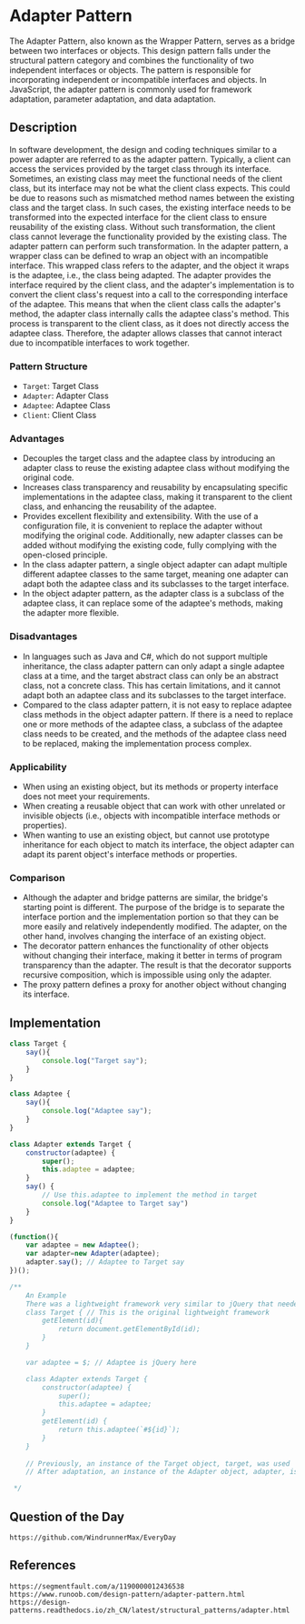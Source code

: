 # Adapter Pattern
The Adapter Pattern, also known as the Wrapper Pattern, serves as a bridge between two interfaces or objects. This design pattern falls under the structural pattern category and combines the functionality of two independent interfaces or objects. The pattern is responsible for incorporating independent or incompatible interfaces and objects. In JavaScript, the adapter pattern is commonly used for framework adaptation, parameter adaptation, and data adaptation.

## Description
In software development, the design and coding techniques similar to a power adapter are referred to as the adapter pattern. Typically, a client can access the services provided by the target class through its interface. Sometimes, an existing class may meet the functional needs of the client class, but its interface may not be what the client class expects. This could be due to reasons such as mismatched method names between the existing class and the target class. In such cases, the existing interface needs to be transformed into the expected interface for the client class to ensure reusability of the existing class. Without such transformation, the client class cannot leverage the functionality provided by the existing class. The adapter pattern can perform such transformation. In the adapter pattern, a wrapper class can be defined to wrap an object with an incompatible interface. This wrapped class refers to the adapter, and the object it wraps is the adaptee, i.e., the class being adapted. The adapter provides the interface required by the client class, and the adapter's implementation is to convert the client class's request into a call to the corresponding interface of the adaptee. This means that when the client class calls the adapter's method, the adapter class internally calls the adaptee class's method. This process is transparent to the client class, as it does not directly access the adaptee class. Therefore, the adapter allows classes that cannot interact due to incompatible interfaces to work together.

### Pattern Structure
* `Target`: Target Class
* `Adapter`: Adapter Class
* `Adaptee`: Adaptee Class
* `Client`: Client Class

### Advantages
* Decouples the target class and the adaptee class by introducing an adapter class to reuse the existing adaptee class without modifying the original code.
* Increases class transparency and reusability by encapsulating specific implementations in the adaptee class, making it transparent to the client class, and enhancing the reusability of the adaptee.
* Provides excellent flexibility and extensibility. With the use of a configuration file, it is convenient to replace the adapter without modifying the original code. Additionally, new adapter classes can be added without modifying the existing code, fully complying with the open-closed principle.
* In the class adapter pattern, a single object adapter can adapt multiple different adaptee classes to the same target, meaning one adapter can adapt both the adaptee class and its subclasses to the target interface.
* In the object adapter pattern, as the adapter class is a subclass of the adaptee class, it can replace some of the adaptee's methods, making the adapter more flexible.

### Disadvantages
* In languages such as Java and C#, which do not support multiple inheritance, the class adapter pattern can only adapt a single adaptee class at a time, and the target abstract class can only be an abstract class, not a concrete class. This has certain limitations, and it cannot adapt both an adaptee class and its subclasses to the target interface.
* Compared to the class adapter pattern, it is not easy to replace adaptee class methods in the object adapter pattern. If there is a need to replace one or more methods of the adaptee class, a subclass of the adaptee class needs to be created, and the methods of the adaptee class need to be replaced, making the implementation process complex.

### Applicability
* When using an existing object, but its methods or property interface does not meet your requirements.
* When creating a reusable object that can work with other unrelated or invisible objects (i.e., objects with incompatible interface methods or properties).
* When wanting to use an existing object, but cannot use prototype inheritance for each object to match its interface, the object adapter can adapt its parent object's interface methods or properties.

### Comparison
* Although the adapter and bridge patterns are similar, the bridge's starting point is different. The purpose of the bridge is to separate the interface portion and the implementation portion so that they can be more easily and relatively independently modified. The adapter, on the other hand, involves changing the interface of an existing object.
* The decorator pattern enhances the functionality of other objects without changing their interface, making it better in terms of program transparency than the adapter. The result is that the decorator supports recursive composition, which is impossible using only the adapter.
* The proxy pattern defines a proxy for another object without changing its interface.

## Implementation

```javascript
class Target {
    say(){
        console.log("Target say");
    }
}

class Adaptee {
    say(){
        console.log("Adaptee say");
    }
}

class Adapter extends Target {
    constructor(adaptee) {
        super();
        this.adaptee = adaptee;
    }
    say() {
        // Use this.adaptee to implement the method in target
        console.log("Adaptee to Target say")
    }
}

(function(){
    var adaptee = new Adaptee();
    var adapter=new Adapter(adaptee);
    adapter.say(); // Adaptee to Target say
})();
```

```javascript
/**
    An Example
    There was a lightweight framework very similar to jQuery that needed to be adapted to use jQuery. Only the method for getting elements by id needs to be adapted.
    class Target { // This is the original lightweight framework
        getElement(id){
            return document.getElementById(id);
        }
    }

    var adaptee = $; // Adaptee is jQuery here

    class Adapter extends Target {
        constructor(adaptee) {
            super();
            this.adaptee = adaptee;
        }
        getElement(id) {
            return this.adaptee(`#${id}`);
        }
    }
    
    // Previously, an instance of the Target object, target, was used
    // After adaptation, an instance of the Adapter object, adapter, is used and can point to adapter

 */
```


## Question of the Day

```
https://github.com/WindrunnerMax/EveryDay
```

## References

```
https://segmentfault.com/a/1190000012436538
https://www.runoob.com/design-pattern/adapter-pattern.html
https://design-patterns.readthedocs.io/zh_CN/latest/structural_patterns/adapter.html
```